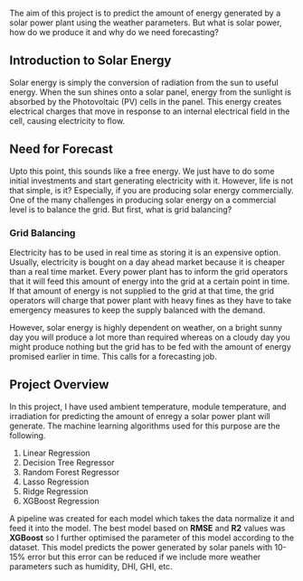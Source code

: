 The aim of this project is to predict the amount of energy generated by a solar power plant using the weather parameters. But what is solar power,
how do we produce it and why do we need forecasting?

## Introduction to Solar Energy

Solar energy is simply the conversion of radiation from the sun to useful energy. When the sun shines onto a solar panel, energy from the sunlight is
absorbed by the Photovoltaic (PV) cells in the panel. This energy creates electrical charges that move in response to an internal electrical field in the
cell, causing electricity to flow.

## Need for Forecast

Upto this point, this sounds like a free energy. We just have to do some initial investments and start generating electricity with it. However, life is not that
simple, is it? Especially, if you are producing solar energy commercially. One of the many challenges in producing solar energy on a commercial level is to 
balance the grid. But first, what is grid balancing?

### Grid Balancing
Electricity has to be used in real time as storing it is an expensive option. Usually, electricity is bought on a day ahead market because it is cheaper than a real
time market. Every power plant has to inform the grid operators that it will feed this amount of energy into the grid at a certain point in time. If that amount of 
energy is not supplied to the grid at that time, the grid operators will charge that power plant with heavy fines as they have to take emergency measures to keep
the supply balanced with the demand.
 
However, solar energy is highly dependent on weather, on a bright sunny day you will produce a lot more than required whereas on a cloudy day you might produce
nothing but the grid has to be fed with the amount of energy promised earlier in time. This calls for a forecasting job.

## Project Overview 
In this project, I have used ambient temperature, module temperature, and irradiation for predicting the amount of enregy a solar power plant will generate. The
machine learning algorithms used for this purpose are the following.

1. Linear Regression
2. Decision Tree Regressor
3. Random Forest Regressor
4. Lasso Regression
5. Ridge Regression
6. XGBoost Regression

A pipeline was created for each model which takes the data normalize it and feed it into the model. The best model based on **RMSE** and **R2** values was
**XGBoost** so I further optimised the parameter of this model according to the dataset. This model predicts the power generated by solar panels with 10-15%
error but this error can be reduced if we include more weather parameters such as humidity, DHI, GHI, etc.
